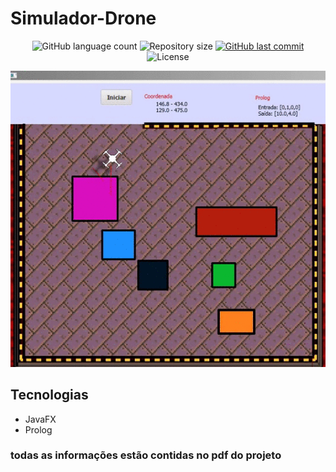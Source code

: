 # Simulador-Drone
<p align="center">
  <img alt="GitHub language count" src="https://img.shields.io/github/languages/count/sarev17/Simulador-Drone">

  <img alt="Repository size" src="https://img.shields.io/github/repo-size/sarev17/Simulador-Drone">
  
  <a href="https://github.com/willianpraciano/Pong-C/commits/master">
    <img alt="GitHub last commit" src="https://img.shields.io/github/last-commit/sarev17/Simulador-Drone">
  </a>

  <img alt="License" src="https://img.shields.io/badge/license-MIT-brightgreen">
</p>

<p align="center">
  <img src="https://github.com/sarev17/Simulador-Drone/blob/master/Drone/src/Video_1589235675.gif">
</p>

## Tecnologias
- JavaFX
- Prolog


### todas as informações estão contidas no pdf do projeto
